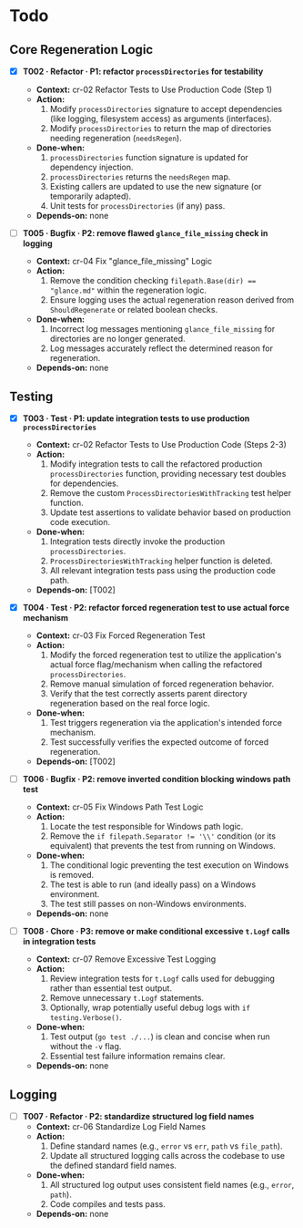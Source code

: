 # Todo

## Core Regeneration Logic
- [x] **T002 · Refactor · P1: refactor `processDirectories` for testability**
    - **Context:** cr-02 Refactor Tests to Use Production Code (Step 1)
    - **Action:**
        1. Modify `processDirectories` signature to accept dependencies (like logging, filesystem access) as arguments (interfaces).
        2. Modify `processDirectories` to return the map of directories needing regeneration (`needsRegen`).
    - **Done‑when:**
        1. `processDirectories` function signature is updated for dependency injection.
        2. `processDirectories` returns the `needsRegen` map.
        3. Existing callers are updated to use the new signature (or temporarily adapted).
        4. Unit tests for `processDirectories` (if any) pass.
    - **Depends‑on:** none

- [ ] **T005 · Bugfix · P2: remove flawed `glance_file_missing` check in logging**
    - **Context:** cr-04 Fix "glance_file_missing" Logic
    - **Action:**
        1. Remove the condition checking `filepath.Base(dir) == "glance.md"` within the regeneration logic.
        2. Ensure logging uses the actual regeneration reason derived from `ShouldRegenerate` or related boolean checks.
    - **Done‑when:**
        1. Incorrect log messages mentioning `glance_file_missing` for directories are no longer generated.
        2. Log messages accurately reflect the determined reason for regeneration.
    - **Depends‑on:** none

## Testing
- [x] **T003 · Test · P1: update integration tests to use production `processDirectories`**
    - **Context:** cr-02 Refactor Tests to Use Production Code (Steps 2-3)
    - **Action:**
        1. Modify integration tests to call the refactored production `processDirectories` function, providing necessary test doubles for dependencies.
        2. Remove the custom `ProcessDirectoriesWithTracking` test helper function.
        3. Update test assertions to validate behavior based on production code execution.
    - **Done‑when:**
        1. Integration tests directly invoke the production `processDirectories`.
        2. `ProcessDirectoriesWithTracking` helper function is deleted.
        3. All relevant integration tests pass using the production code path.
    - **Depends‑on:** [T002]

- [x] **T004 · Test · P2: refactor forced regeneration test to use actual force mechanism**
    - **Context:** cr-03 Fix Forced Regeneration Test
    - **Action:**
        1. Modify the forced regeneration test to utilize the application's actual force flag/mechanism when calling the refactored `processDirectories`.
        2. Remove manual simulation of forced regeneration behavior.
        3. Verify that the test correctly asserts parent directory regeneration based on the real force logic.
    - **Done‑when:**
        1. Test triggers regeneration via the application's intended force mechanism.
        2. Test successfully verifies the expected outcome of forced regeneration.
    - **Depends‑on:** [T002]

- [ ] **T006 · Bugfix · P2: remove inverted condition blocking windows path test**
    - **Context:** cr-05 Fix Windows Path Test Logic
    - **Action:**
        1. Locate the test responsible for Windows path logic.
        2. Remove the `if filepath.Separator != '\\'` condition (or its equivalent) that prevents the test from running on Windows.
    - **Done‑when:**
        1. The conditional logic preventing the test execution on Windows is removed.
        2. The test is able to run (and ideally pass) on a Windows environment.
        3. The test still passes on non-Windows environments.
    - **Depends‑on:** none

- [ ] **T008 · Chore · P3: remove or make conditional excessive `t.Logf` calls in integration tests**
    - **Context:** cr-07 Remove Excessive Test Logging
    - **Action:**
        1. Review integration tests for `t.Logf` calls used for debugging rather than essential test output.
        2. Remove unnecessary `t.Logf` statements.
        3. Optionally, wrap potentially useful debug logs with `if testing.Verbose()`.
    - **Done‑when:**
        1. Test output (`go test ./...`) is clean and concise when run without the `-v` flag.
        2. Essential test failure information remains clear.
    - **Depends‑on:** none

## Logging
- [ ] **T007 · Refactor · P2: standardize structured log field names**
    - **Context:** cr-06 Standardize Log Field Names
    - **Action:**
        1. Define standard names (e.g., `error` vs `err`, `path` vs `file_path`).
        2. Update all structured logging calls across the codebase to use the defined standard field names.
    - **Done‑when:**
        1. All structured log output uses consistent field names (e.g., `error`, `path`).
        2. Code compiles and tests pass.
    - **Depends‑on:** none
